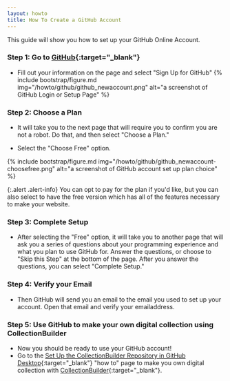 ```yaml
---
layout: howto
title: How To Create a GitHub Account
---
```


This guide will show you how to set up your GitHub Online Account.

### Step 1: Go to [GitHub](https://github.com/){:target="_blank"}

- Fill out your information on the page and select "Sign Up for GitHub"
{% include bootstrap/figure.md img="/howto/github/github_newaccount.png" alt="a screenshot of GitHub Login or Setup Page" %}

### Step 2: Choose a Plan

- It will take you to the next page that will require you to confirm you are not a robot. Do that, and then select "Choose a Plan."

- Select the "Choose Free" option.

{% include bootstrap/figure.md img="/howto/github/github_newaccount-choosefree.png" alt="a screenshot of GitHub account set up plan choice" %}
    
{:.alert .alert-info}
You can opt to pay for the plan if you'd like, but you can also select to have the free version which has all of the features necessary to make your website.

### Step 3: Complete Setup

- After selecting the "Free" option, it will take you to another page that will ask you a series of questions about your programming experience and what you plan to use GitHub for. Answer the questions, or choose to "Skip this Step" at the bottom of the page. After you answer the questions, you can select "Complete Setup."

### Step 4: Verify your Email

- Then GitHub will send you an email to the email you used to set up your account. Open that email and verify your emailaddress.

### Step 5: Use GitHub to make your own digital collection using CollectionBuilder

- Now you should be ready to use your GitHub account! 
- Go to the [Set Up the CollectionBuilder Repository in GitHub Desktop](githubdesktoprepo.html){:target="_blank"} "how to" page to make you own digital collection with [CollectionBuilder](https://collectionbuilder.github.io/){:target="_blank"}.

